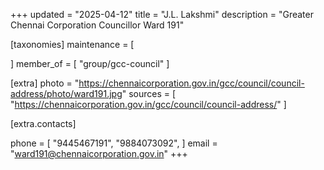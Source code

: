 +++
updated = "2025-04-12"
title = "J.L. Lakshmi"
description = "Greater Chennai Corporation Councillor Ward 191"

[taxonomies]
maintenance = [

]
member_of = [
    "group/gcc-council"
]

[extra]
photo = "https://chennaicorporation.gov.in/gcc/council/council-address/photo/ward191.jpg"
sources = [
    "https://chennaicorporation.gov.in/gcc/council/council-address/"
]

[extra.contacts]

phone = [
    "9445467191",
    "9884073092",
    ]
email = "ward191@chennaicorporation.gov.in"
+++